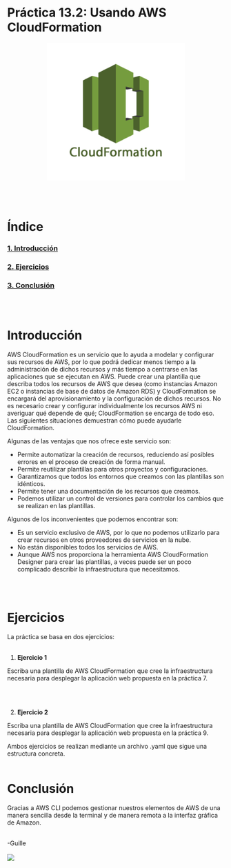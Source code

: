 # Práctica 13.2: Usando AWS CloudFormation 
<p align="center">
<img src="https://raw.githubusercontent.com/drain113/pictures/main/Fotos/aws-cloudformation.png" width="" height="320" />  
</p>
<br>   <br/>  


# Índice

### [1. Introducción](#introducción)

### [2. Ejercicios](#ejercicios)

### [3. Conclusión](#conclusión)

<br>   <br/>   

# Introducción
AWS CloudFormation es un servicio que lo ayuda a modelar y configurar sus recursos de AWS, por lo que podrá dedicar menos tiempo a la administración de dichos recursos y más tiempo a centrarse en las aplicaciones que se ejecutan en AWS. Puede crear una plantilla que describa todos los recursos de AWS que desea (como instancias Amazon EC2 o instancias de base de datos de Amazon RDS) y CloudFormation se encargará del aprovisionamiento y la configuración de dichos recursos. No es necesario crear y configurar individualmente los recursos AWS ni averiguar qué depende de qué; CloudFormation se encarga de todo eso. Las siguientes situaciones demuestran cómo puede ayudarle CloudFormation.

Algunas de las ventajas que nos ofrece este servicio son:

- Permite automatizar la creación de recursos, reduciendo así posibles errores en el proceso de creación de forma manual.
- Permite reutilizar plantillas para otros proyectos y configuraciones.
- Garantizamos que todos los entornos que creamos con las plantillas son idénticos.
- Permite tener una documentación de los recursos que creamos.
- Podemos utilizar un control de versiones para controlar los cambios que se realizan en las plantillas.

Algunos de los inconvenientes que podemos encontrar son:

- Es un servicio exclusivo de AWS, por lo que no podemos utilizarlo para crear recursos en otros proveedores de servicios en la nube.
- No están disponibles todos los servicios de AWS.
- Aunque AWS nos proporciona la herramienta AWS CloudFormation Designer para crear las plantillas, a veces puede ser un poco complicado describir la infraestructura que necesitamos.


<br>   <br/>   


# Ejercicios
La práctica se basa en dos ejercicios:
<br>   </br> 

1. **Ejercicio 1**

Escriba una plantilla de AWS CloudFormation que cree la infraestructura necesaria para desplegar la aplicación web propuesta en la práctica 7.

<br>   </br>

2. **Ejercicio 2**
  
Escriba una plantilla de AWS CloudFormation que cree la infraestructura necesaria para desplegar la aplicación web propuesta en la práctica 9.  




Ambos ejercicios se realizan mediante un archivo .yaml que sigue una estructura concreta. 
<br>   </br>
# Conclusión

Gracias a AWS CLI podemos gestionar nuestros elementos de AWS de una manera sencilla desde la terminal y de manera remota a la  interfaz gráfica de Amazon.

<break>   </break>  
-Guille  
<break>   </break>  
 [![](https://preview.redd.it/enr7hhg3zku81.png?auto=webp&s=fc017e6a82f91cc81ab3dd7d0388ef57bfd72c30)](https://github.com/drain113)
